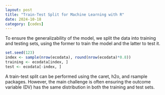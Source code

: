 ```yaml
---
layout: post
title: "Train-Test Split for Machine Learning with R"
date: 2024-10-18
category: [codes] 
---
```


To ensure the generalizability of the model, we split the data into training and testing sets, using the former to train the model and the latter to test it.  

```r  
set.seed(123)  
index <- sample(nrow(ecodata), round(nrow(ecodata)*0.8))  
training <- ecodata[index, ]  
test <- ecodata[-index, ]  
```
A train-test split can be performed using the caret, h2o, and rsample packages. However, the main challenge is often ensuring the outcome variable (DV) has the same distribution in both the training and test sets.


